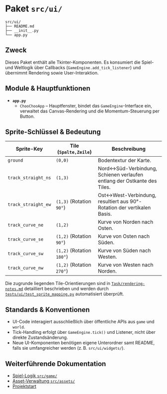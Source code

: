 # Paket `src/ui/`

```text
src/ui/
├── README.md
├── __init__.py
└── app.py
```

## Zweck
Dieses Paket enthält alle Tkinter-Komponenten. Es konsumiert die Spiel- und Weltlogik über Callbacks (`GameEngine.add_tick_listener`) und übernimmt Rendering sowie User-Interaktion.

## Module & Hauptfunktionen
- **`app.py`**
  - `ChooChooApp` – Hauptfenster, bindet das `GameEngine`-Interface ein, verwaltet das Canvas-Rendering und die Momentum-Steuerung per Button.

## Sprite-Schlüssel & Bedeutung
| Sprite-Key | Tile (`Spalte,Zeile`) | Beschreibung |
| ---------- | -------------------- | ------------ |
| `ground` | `(0,0)` | Bodentextur der Karte. |
| `track_straight_ns` | `(1,3)` | Nord↔Süd-Verbindung, Schienen verlaufen entlang der Ostkante des Tiles. |
| `track_straight_ew` | `(1,3)` (Rotation `90°`) | Ost↔West-Verbindung, resultiert aus 90°-Rotation der vertikalen Basis. |
| `track_curve_ne` | `(1,2)` | Kurve von Norden nach Osten. |
| `track_curve_se` | `(1,2)` (Rotation `90°`) | Kurve von Osten nach Süden. |
| `track_curve_sw` | `(1,2)` (Rotation `180°`) | Kurve von Süden nach Westen. |
| `track_curve_nw` | `(1,2)` (Rotation `270°`) | Kurve von Westen nach Norden. |

Die zugrunde liegenden Tile-Orientierungen sind in [`Task/rendering-notes.md`](../../Task/rendering-notes.md) detailliert beschrieben und werden durch [`tests/ui/test_sprite_mapping.py`](../../tests/ui/test_sprite_mapping.py) automatisiert überprüft.

## Standards & Konventionen
- UI-Code interagiert ausschließlich über öffentliche APIs aus `game` und `world`.
- Tick-Handling erfolgt über `GameEngine.tick()` und Listener, nicht über direkte Zustandsänderung.
- Neue UI-Komponenten benötigen eigene Unterordner samt README, falls sie umfangreicher werden (z. B. `src/ui/widgets/`).

## Weiterführende Dokumentation
- [Spiel-Logik `src/game/`](../game/README.md)
- [Asset-Verwaltung `src/assets/`](../assets/README.md)
- [Projektstart](../../README.md)
